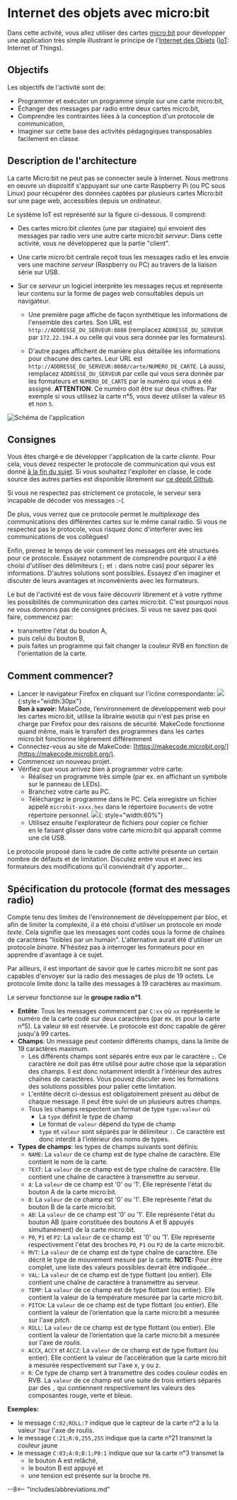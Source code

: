 # Internet des objets avec micro:bit

Dans cette activité, vous allez utiliser des cartes
[micro:bit](https://microbit.org/fr/) pour développer une application
très simple illustrant le principe de l'[Internet des
Objets](glossaire.md#iot) ([IoT](glossaire.md#iot): Internet of Things).



## Objectifs

Les objectifs de l'activité sont de:

* Programmer et exécuter un programme simple sur une carte micro:bit,
* Échanger des messages par radio entre deux cartes micro:bit,
* Comprendre les contraintes liées à la conception d'un protocole de 
  communication,
* Imaginer sur cette base des activités pédagogiques transposables 
  facilement en classe.
  


## Description de l'architecture

La carte Micro:bit ne peut pas se connecter seule à Internet. Nous
mettrons en oeuvre un dispositif s'appuyant sur une carte Raspberry Pi
(ou PC sous Linux) pour récupérer des données captées par plusieurs
cartes Micro:bit sur une page web, accessibles depuis un ordinateur.


Le système IoT est représenté sur la figure ci-dessous. Il comprend:

* Des cartes micro:bit *clientes* (une par stagiaire) qui envoient des
  messages par radio vers une autre carte micro:bit *serveur*. Dans
  cette activité, vous ne développerez que la partie "client".

* Une carte micro:bit centrale reçoit tous les messages radio et les
  envoie vers une machine *serveur* (Raspberry ou PC) au travers de la
  liaison série sur USB. 
  
* Sur ce *serveur* un logiciel interprète les messages reçus et
  représente leur contenu sur la forme de pages web consultables depuis 
  un navigateur.

    * Une première page affiche de façon synthétique les informations de
      l'ensemble des cartes. Son URL est
      `http://ADDRESSE_DU_SERVEUR:8080` (remplacez `ADDRESSE_DU_SERVEUR`
      par `172.22.194.4` ou celle qui vous sera donnée par les 
      formateurs).


    * D'autre pages affichent de manière plus détaillée les informations
      pour chacune des cartes. Leur URL est
      `http://ADDRESSE_DU_SERVEUR:8080/carte/NUMERO_DE_CARTE`. Là aussi,
      remplacez `ADDRESSE_DU_SERVEUR` par celle qui vous sera donnée par
      les formateurs et `NUMERO_DE_CARTE` par le numéro qui vous a été
      assigné. **ATTENTION**: Ce numéro doit être sur deux chiffres. Par
      exemple si vous utilisez la carte n°5, vous devez utiliser la
      valeur `05` et non `5`.

![Schéma de l'application](img/activite_IoT.png)

<!-- ![Architecture MB/Raspberry Pi](img/mb_architecture.png){ width="75%" } -->


## Consignes

Vous êtes chargé·e de développer l'application de la carte *cliente*.
Pour cela, vous devez respecter le protocole de communication qui vous
est donné [à la fin du
sujet](#specification-du-protocole-format-des-messages-radio). Si vous
souhaitez l'exploiter en classe, le code source des autres parties est
disponible librement sur [ce dépôt
Github](https://github.com/whaou/mpls-reseaux-code).

Si vous ne respectez pas strictement ce protocole, le serveur sera
incapable de décoder vos messages :-(. 

De plus, vous verrez que ce protocole permet le *multiplexage*  des
communications des différentes cartes sur le même canal radio. Si vous
ne respectez pas le protocole, vous risquez donc d'interferer avec les 
communications de vos collègues!

Enfin, prenez le temps de voir comment les messages ont été structurés
pour ce protocole. Essayez notamment de comprendre pourquoi il a été
choisi d'utiliser des délimiteurs (`;` et `:` dans notre cas) pour
séparer les informations. D'autres solutions sont possibles. Essayez
d'en imaginer et discuter de leurs avantages et inconvénients avec les
formateurs.

Le but de l'activité est de vous faire découvrir librement et à votre
rythme les possibilités de communication des cartes micro:bit. C'est 
pourquoi nous ne vous donnons pas de consignes précises. Si vous ne 
savez pas quoi faire, commencez par:

* transmettre l'état du bouton A,
* puis celui du bouton B,
* puis faites un programme qui fait changer la couleur RVB en fonction 
  de l'orientation de la carte.



## Comment commencer?

* Lancer le navigateur Firefox en cliquant
  sur l'icône correspondante: ![](img/firefox_icon_128x128.png){:style="width:30px"} </br>
  **Bon à savoir:** MakeCode, l’environnement de développement web pour
  les cartes micro:bit, utilise la librairie `WebUSB` qui n'est pas
  prise en charge par Firefox pour des raisons de sécurité. MakeCode 
  fonctionne quand même, mais le transfert des programmes dans les 
  cartes micro:bit fonctionne légèrement différemment
* Connectez-vous au site de MakeCode: [https://makecode.microbit.org/](https://makecode.microbit.org/).
* Commencez un nouveau projet.
* Vérifiez que vous arrivez bien à programmer votre carte:
    * Réalisez un programme très simple (par ex. en affichant un symbole 
      sur le panneau de LEDs).
    * Branchez votre carte au PC.
    * Téléchargez le programme dans le PC. Cela enregistre un fichier
      appelé `microbit-xxxx.hex` dans le répertoire `Documents` de votre
      répertoire personnel. ![](img/screenshot-buton_telecharger.png){: style="width:60%"}  
    * Utilisez ensuite l'explorateur de fichiers pour copier ce fichier  
      en le faisant glisser dans votre carte micro:bit qui apparaît
      comme une clé USB.

Le protocole proposé dans le cadre de cette activité présente un certain
nombre de défauts et de limitation. Discutez entre vous et avec les 
formateurs des modifications qu'il conviendrait d'y apporter...


## Spécification du protocole (format des messages radio)

Compte tenu des limites de l'environnement de développement par bloc, et
afin de limiter la complexité, il a été choisi d'utiliser un protocole 
en *mode texte*. Cela signifie que les messages sont codés sous la forme
de chaînes de caractères "lisibles par un humain". L'alternative aurait 
été d'utiliser un protocole *binaire*. N'hésitez pas à interroger les 
formateurs pour en apprendre d'avantage à ce sujet.

Par ailleurs, il est important de savoir que le cartes micro:bit ne sont
pas capables d'envoyer sur la radio des messages de plus de 19 octets.
Le protocole limite donc la taille des messages à 19 caractères au
maximum.

Le serveur fonctionne sur le **groupe radio n°1**.

* **Entête**: Tous les messages commencent par `C:xx` où `xx` représente
  le numéro de la carte codé sur deux caractères (par ex. `05` pour la
  carte n°5). La valeur `00` est réservée. Le protocole est donc capable
  de gérer jusqu'à 99 cartes.
* **Champs**: Un message peut contenir différents champs, dans la 
  limite de 19 caractères maximum. 
    * Les différents champs sont séparés entre eux par le caractère `;`.
      Ce caractère ne doit pas être utilisé pour autre chose que la 
      séparation des champs. Il est donc notamment interdit à 
      l'intérieur des autres chaînes de caractères. Vous pouvez discuter
      avec les formations des solutions possibles pour palier cette 
      limitation.
    * L'entête décrit ci-dessus est obligatoirement présent au début de 
      chaque message. Il peut être suivi de un plusieurs autres champs.
    * Tous les champs respectent un format de type `type:valeur` où
        * La `type` définit le type de champ
        * Le format de `valeur` dépend du type de champ
        * `type` et `valeur` sont séparés par le délimiteur `:`. Ce 
          caractère est donc interdit à l'intérieur des noms de types.
* **Types de champs**: les types de champs suivants sont définis:
    * `NAME`: La `valeur` de ce champ est de type chaîne de caractère.
      Elle contient le nom de la carte.
    * `TEXT`: La `valeur` de ce champ est de type chaîne de caractère.
      Elle contient une chaîne de caractère à transmettre au serveur.
    * `A`: La `valeur` de ce champ est '0' ou '1'. Elle représente
      l'état du bouton A de la carte micro:bit.
    * `B`: La `valeur` de ce champ est '0' ou '1'. Elle représente
      l'état du bouton B de la carte micro:bit.
    * `AB`: La `valeur` de ce champ est '0' ou '1'. Elle représente
      l'état du bouton AB (paire constituée des boutons A et B appuyés
      simultanément) de la carte micro:bit.
    * `P0`, `P1` et `P2`: La `valeur` de ce champ est '0' ou '1'. Elle
      représente respectivement l'état des broches `P0`, `P1` ou `P2` de
      la carte micro:bit.
    * `MVT`: La `valeur` de ce champ est de type chaîne de caractère.
      Elle décrit le type de mouvement mesuré par la carte. **NOTE:**
      Pour être complet, une liste des valeurs possibles devrait être
      indiquée...
    * `VAL`: La `valeur` de ce champ est de type flottant (ou entier).
      Elle contient une chaîne de caractère à transmettre au serveur.
    * `TEMP`: La `valeur` de ce champ est de type flottant (ou entier).
      Elle contient la valeur de la température mesurée par la carte
      micro:bit.
    * `PITCH`: La `valeur` de ce champ est de type flottant (ou entier).
      Elle contient la valeur de l’orientation que la carte micro:bit a
      mesurée sur l'axe *pitch*.
    * `ROLL`: La `valeur` de ce champ est de type flottant (ou entier).
      Elle contient la valeur de l’orientation que la carte micro:bit a
      mesurée sur l'axe de *roulis*.
    * `ACCX`, `ACCY` et `ACCZ`: La `valeur` de ce champ est de type
      flottant (ou entier). Elle contient la valeur de l’accélération
      que la carte micro:bit a mesurée respectivement sur l'axe x, y ou
      z.
    * `R`: Ce type de champ sert à transmettre des codes couleur codés
      en RVB. La `valeur` de ce champ est une suite de trois entiers
      séparés par des `,` qui contiennent respectivement les valeurs des
      composantes rouge, verte et bleue.

**Exemples:**

* le message `C:02;ROLL:7` indique que le capteur de la carte n°2 a lu
  la valeur `7`sur l'axe de roulis.
* le message `C:21;R:0,255,255` indique que la carte n°21 transmet la 
  couleur jaune
* le message `C:03;A:0;B:1;P0:1` indique que sur la carte n°3 transmet la 
    * le bouton A est relâché,
    * le bouton B est appuyé et
    * une tension est présente sur la broche `P0`.











--8<-- "includes/abbreviations.md"
